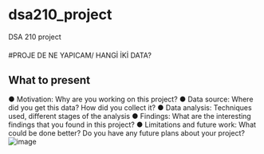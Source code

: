 # dsa210_project
DSA 210 project
####
#PROJE DE NE YAPICAM/ HANGİ İKİ DATA?
## What to present
●	Motivation: Why are you working on this project?
●	Data source: Where did you get this data? How did you collect it? 
●	Data analysis: Techniques used, different stages of the analysis 
●	Findings: What are the interesting findings that you found in this project? 
●	Limitations and future work: What could be done better? Do you have any future plans about your project?
![image](https://github.com/user-attachments/assets/cc15dff1-b4e0-4fe6-abe9-af5fa3d146bd)

